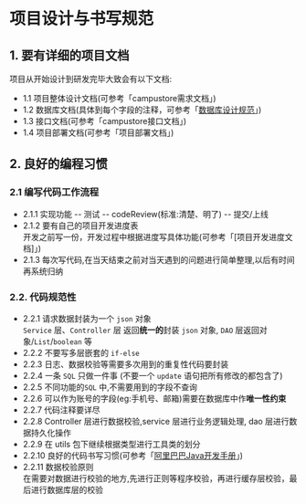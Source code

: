 # 项目设计与书写规范  



## 1. 要有详细的项目文档  
项目从开始设计到研发完毕大致会有以下文档:  
- 1.1 项目整体设计文档(可参考「campustore需求文档」)  
- 1.2 数据库文档(具体到每个字段的注释，可参考「[数据库设计规范](https://github.com/Flying9001/Notes/blob/df86689900c3619d8e447ff12826ef3e5d915478/sql/%E6%95%B0%E6%8D%AE%E5%BA%93%E8%AE%BE%E8%AE%A1%E8%A7%84%E8%8C%83.md "https://github.com/Flying9001/Notes/blob/df86689900c3619d8e447ff12826ef3e5d915478/sql/%E6%95%B0%E6%8D%AE%E5%BA%93%E8%AE%BE%E8%AE%A1%E8%A7%84%E8%8C%83.md")」)  
- 1.3 接口文档(可参考「campustore接口文档」)  
- 1.4 项目部署文档(可参考「项目部署文档」)  
  
    
## 2. 良好的编程习惯  
    
### 2.1 编写代码工作流程  
    
- 2.1.1 实现功能 -- 测试 -- codeReview(标准:清楚、明了)  -- 提交/上线  
- 2.1.2 要有自己的项目开发进度表  
    开发之前写一份，开发过程中根据进度写具体功能(可参考「[项目开发进度文档]」)  
- 2.1.3 每次写代码,在当天结束之前对当天遇到的问题进行简单整理,以后有时间再系统归纳  

### 2.2. 代码规范性

- 2.2.1 请求数据封装为一个 `json` 对象  
  `Service` 层、`Controller` 层 返回**统一的**封装 `json` 对象, `DAO` 层返回对象/`List`/`boolean` 等  
- 2.2.2 不要写多层嵌套的 `if-else`  
- 2.2.3 日志、数据校验等需要多次用到的重复性代码要封装  
- 2.2.4 一条 `SQL` 只做一件事 (不要一个 `update` 语句把所有修改的都包含了)  
- 2.2.5 不同功能的`SQL` 中,不需要用到的字段不查询  
- 2.2.6 可以作为账号的字段(eg:手机号、邮箱)需要在数据库中作**唯一性约束**  
- 2.2.7 代码注释要详尽  
- 2.2.8 Controller 层进行数据校验,service 层进行业务逻辑处理, dao 层进行数据持久化操作 
- 2.2.9 在 utils 包下继续根据类型进行工具类的划分  
- 2.2.10 良好的代码书写习惯(可参考「[阿里巴巴Java开发手册](https://github.com/alibaba/p3c "https://github.com/alibaba/p3c")」)  
- 2.2.11 数据校验原则  
    在需要对数据进行校验的地方,先进行正则等程序校验，再进行缓存层校验，最后进行数据库层的校验  
